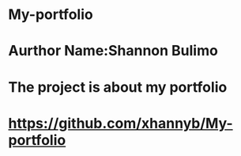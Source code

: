 # My-portfolio
# Aurthor Name:Shannon Bulimo
# The project is about my portfolio
# https://github.com/xhannyb/My-portfolio
